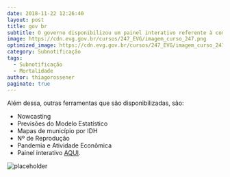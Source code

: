 ```yaml
---
date: 2018-11-22 12:26:40
layout: post
title: gov br
subtitle: O governo disponibilizou um painel interativo referente à compras relacionadas à COVID-19   
image: https://cdn.evg.gov.br/cursos/247_EVG/imagem_curso_247.png
optimized_image: https://cdn.evg.gov.br/cursos/247_EVG/imagem_curso_247.png
category: Subnotificação
tags:
  - Subnotificação
  - Mortalidade
author: thiagorossener
paginate: true
---
```


Além dessa, outras ferramentas que são disponibilizadas, são:
-  Nowcasting 
- Previsões do Modelo Estatístico 
- Mapas de município por IDH 
- Nº de Reprodução 
-  Pandemia e Atividade Econômica 
- Painel interativo 
 [AQUI](https://www.gov.br/compras/pt-br/painel-covid).

![placeholder](https://www.gov.br/compras/pt-br/images/conteudo/covid19/covid-painel-pregao.jpeg "Large example image")

